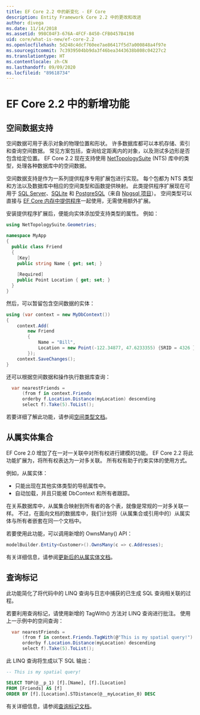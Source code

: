 ```yaml
---
title: EF Core 2.2 中的新变化 - EF Core
description: Entity Framework Core 2.2 中的更改和改进
author: divega
ms.date: 11/14/2018
ms.assetid: 998C04F3-676A-4FCF-8450-CFB0457B4198
uid: core/what-is-new/ef-core-2.2
ms.openlocfilehash: 5d248c4dcf760ee7ae86417f5d7a000848a4f97e
ms.sourcegitcommit: 7c3939504bb9da3f46bea3443638b808c04227c2
ms.translationtype: HT
ms.contentlocale: zh-CN
ms.lasthandoff: 09/09/2020
ms.locfileid: "89618734"
---
```

# <a name="new-features-in-ef-core-22"></a>EF Core 2.2 中的新增功能

## <a name="spatial-data-support"></a>空间数据支持

空间数据可用于表示对象的物理位置和形状。
许多数据库都可以本机存储、索引和查询空间数据。
常见方案包括，查询给定距离内的对象，以及测试多边形是否包含给定位置。
EF Core 2.2 现在支持使用 [NetTopologySuite](https://github.com/NetTopologySuite/NetTopologySuite) (NTS) 库中的类型，处理各种数据库中的空间数据。

空间数据支持是作为一系列提供程序专用扩展包进行实现。
每个包都为 NTS 类型和方法以及数据库中相应的空间类型和函数提供映射。
此类提供程序扩展现在可用于 [SQL Server](https://www.nuget.org/packages/Microsoft.EntityFrameworkCore.SqlServer.NetTopologySuite/)、[SQLite](https://www.nuget.org/packages/Microsoft.EntityFrameworkCore.Sqlite.NetTopologySuite/) 和 [PostgreSQL](https://www.nuget.org/packages/Npgsql.EntityFrameworkCore.PostgreSQL.NetTopologySuite/)（来自 [Npgsql 项目](https://www.npgsql.org/)）。
空间类型可以直接与 [EF Core 内存中提供程序](xref:core/providers/in-memory/index)一起使用，无需使用额外扩展。

安装提供程序扩展后，便能向实体添加受支持类型的属性。 例如：

``` csharp
using NetTopologySuite.Geometries;

namespace MyApp
{
  public class Friend
  {
    [Key]
    public string Name { get; set; }
  
    [Required]
    public Point Location { get; set; }
  }
}
```

然后，可以暂留包含空间数据的实体：

``` csharp
using (var context = new MyDbContext())
{
    context.Add(
        new Friend
        {
            Name = "Bill",
            Location = new Point(-122.34877, 47.6233355) {SRID = 4326 }
        });
    context.SaveChanges();
}
```

还可以根据空间数据和操作执行数据库查询：

``` csharp
  var nearestFriends =
      (from f in context.Friends
      orderby f.Location.Distance(myLocation) descending
      select f).Take(5).ToList();
```

若要详细了解此功能，请参阅[空间类型文档](xref:core/modeling/spatial)。

## <a name="collections-of-owned-entities"></a>从属实体集合

EF Core 2.0 增加了在一对一关联中对所有权进行建模的功能。
EF Core 2.2 将此功能扩展为，将所有权表达为一对多关联。
所有权有助于约束实体的使用方式。

例如，从属实体：

- 只能出现在其他实体类型的导航属性中。
- 自动加载，并且只能被 DbContext 和所有者跟踪。

在关系数据库中，从属集合映射到所有者的各个表，就像是常规的一对多关联一样。
不过，在面向文档的数据库中，我们计划将（从属集合或引用中的）从属实体与所有者嵌套在同一个文档中。

若要使用此功能，可以调用新增的 OwnsMany() API：

``` csharp
modelBuilder.Entity<Customer>().OwnsMany(c => c.Addresses);
```

有关详细信息，请参阅[更新后的从属实体文档](xref:core/modeling/owned-entities#collections-of-owned-types)。

## <a name="query-tags"></a>查询标记

此功能简化了将代码中的 LINQ 查询与日志中捕获的已生成 SQL 查询相关联的过程。

若要利用查询标记，请使用新增的 TagWith() 方法对 LINQ 查询进行批注。
使用上一示例中的空间查询：

``` csharp
  var nearestFriends =
      (from f in context.Friends.TagWith(@"This is my spatial query!")
      orderby f.Location.Distance(myLocation) descending
      select f).Take(5).ToList();
```

此 LINQ 查询将生成以下 SQL 输出：

``` sql
-- This is my spatial query!

SELECT TOP(@__p_1) [f].[Name], [f].[Location]
FROM [Friends] AS [f]
ORDER BY [f].[Location].STDistance(@__myLocation_0) DESC
```

有关详细信息，请参阅[查询标记文档](xref:core/querying/tags)。
